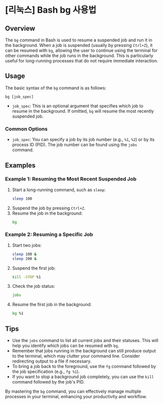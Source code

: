 # [리눅스] Bash bg 사용법

## Overview
The `bg` command in Bash is used to resume a suspended job and run it in the background. When a job is suspended (usually by pressing `Ctrl+Z`), it can be resumed with `bg`, allowing the user to continue using the terminal for other commands while the job runs in the background. This is particularly useful for long-running processes that do not require immediate interaction.

## Usage
The basic syntax of the `bg` command is as follows:

```
bg [job_spec]
```

- `job_spec`: This is an optional argument that specifies which job to resume in the background. If omitted, `bg` will resume the most recently suspended job.

### Common Options
- `job_spec`: You can specify a job by its job number (e.g., `%1`, `%2`) or by its process ID (PID). The job number can be found using the `jobs` command.

## Examples

### Example 1: Resuming the Most Recent Suspended Job
1. Start a long-running command, such as `sleep`:
   ```bash
   sleep 100
   ```
2. Suspend the job by pressing `Ctrl+Z`.
3. Resume the job in the background:
   ```bash
   bg
   ```

### Example 2: Resuming a Specific Job
1. Start two jobs:
   ```bash
   sleep 100 &
   sleep 200 &
   ```
2. Suspend the first job:
   ```bash
   kill -STOP %1
   ```
3. Check the job status:
   ```bash
   jobs
   ```
4. Resume the first job in the background:
   ```bash
   bg %1
   ```

## Tips
- Use the `jobs` command to list all current jobs and their statuses. This will help you identify which jobs can be resumed with `bg`.
- Remember that jobs running in the background can still produce output to the terminal, which may clutter your command line. Consider redirecting output to a file if necessary.
- To bring a job back to the foreground, use the `fg` command followed by the job specification (e.g., `fg %1`).
- If you want to stop a background job completely, you can use the `kill` command followed by the job's PID.

By mastering the `bg` command, you can effectively manage multiple processes in your terminal, enhancing your productivity and workflow.